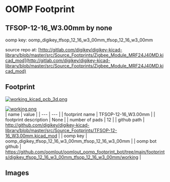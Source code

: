 # OOMP Footprint  
## TFSOP-12-16_W3.00mm  by none  
  
oomp key: oomp_digikey_tfsop_12_16_w3_00mm_tfsop_12_16_w3_00mm  
  
source repo at: [http://gitlab.com/digikey/digikey-kicad-library/blob/master/src/Source_Footprints/Zigbee_Module_MRF24J40MD.kicad_mod](http://gitlab.com/digikey/digikey-kicad-library/blob/master/src/Source_Footprints/Zigbee_Module_MRF24J40MD.kicad_mod)  
## Footprint  
  
[![working_kicad_pcb_3d.png](working_kicad_pcb_3d_600.png)](working_kicad_pcb_3d.png)  
  
[![working.png](working_600.png)](working.png)  
| name | value | 
| --- | --- | 
| footprint name | TFSOP-12-16_W3.00mm | 
| footprint description | None | 
| number of pads | 12 | 
| github path | http://github.com/digikey/digikey-kicad-library/blob/master/src/Source_Footprints/TFSOP-12-16_W3.00mm.kicad_mod | 
| oomp key | oomp_digikey_tfsop_12_16_w3_00mm_tfsop_12_16_w3_00mm | 
| oomp bot github | https://github.com/oomlout/oomlout_oomp_footprint_bot/tree/main/footprints/digikey_tfsop_12_16_w3_00mm_tfsop_12_16_w3_00mm/working | 
## Images  
